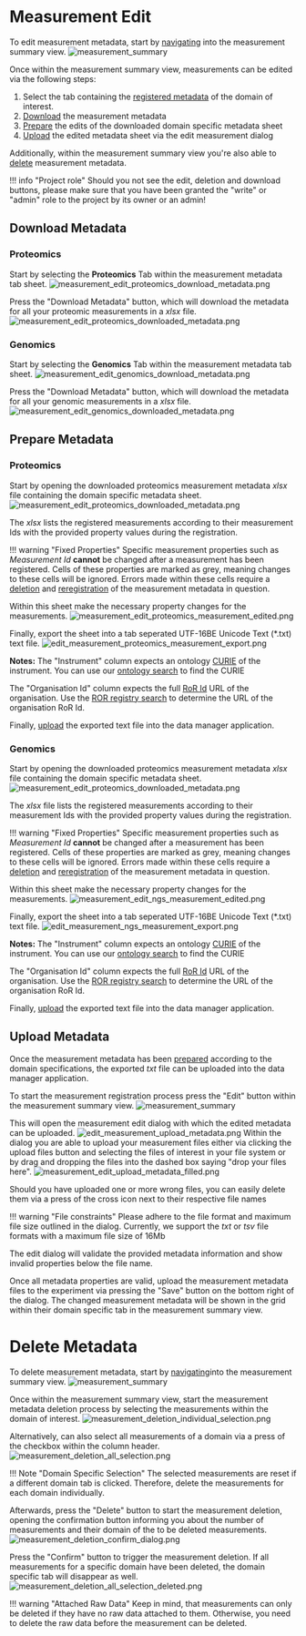 # Measurement Edit

To edit measurement metadata, start by [navigating](measurement_introduction.md#measurement-navigation) into the measurement summary view.
![measurement_summary](images/measurement_summary_with_measurements.png)

Once within the measurement summary view, measurements can be edited via the following steps:

1. Select the tab containing the [registered metadata](measurement_registration.md#measurement-registration) of the domain of interest.
2. [Download](#download-metadata) the measurement metadata  
3. [Prepare](#prepare-metadata) the edits of the downloaded domain specific metadata sheet
4. [Upload](#upload-metadata) the edited metadata sheet via the edit measurement dialog

Additionally, within the measurement summary view you're also able to [delete](#delete-metadata) measurement metadata.

!!! info "Project role"
    Should you not see the edit, deletion and download buttons,
    please make sure that you have been granted the "write" or "admin" role to the project by its owner or an admin!

## Download Metadata

### Proteomics

Start by selecting the **Proteomics** Tab within the measurement metadata tab sheet.
![measurement_edit_proteomics_download_metadata.png](images/measurement_edit_proteomics_download_metadata.png)

Press the "Download Metadata" button, which will download the metadata for all your proteomic measurements in a _xlsx_ file.
![measurement_edit_proteomics_downloaded_metadata.png](images/measurement_edit_proteomics_downloaded_metadata.png)

### Genomics

Start by selecting the **Genomics** Tab within the measurement metadata tab sheet.
![measurement_edit_genomics_download_metadata.png](images/measurement_edit_ngs_download_metadata.png)

Press the "Download Metadata" button, which will download the metadata for all your genomic measurements in a _xlsx_ file.
![measurement_edit_genomics_downloaded_metadata.png](images/measurement_edit_ngs_downloaded_metadata.png)

## Prepare Metadata

### Proteomics

Start by opening the downloaded proteomics measurement metadata _xlsx_ file containing the domain specific metadata sheet.
![measurement_edit_proteomics_downloaded_metadata.png](images/measurement_edit_proteomics_downloaded_metadata.png)

The _xlsx_ lists the registered measurements according to their measurement Ids with the provided property values during the registration.

!!! warning "Fixed Properties"
    Specific measurement properties such as _Measurement Id_ **cannot** be changed after a measurement has been registered.
    Cells of these properties are marked as grey, meaning changes to these cells will be ignored.
    Errors made within these cells require a [deletion](#delete-metadata) and [reregistration](measurement_registration.md#measurement-registration) of the measurement metadata in question. 

Within this sheet make the necessary property changes for the measurements.
![measurement_edit_proteomics_measurement_edited.png](images/measurement_edit_proteomics_measurement_edited.png)

Finally, export the sheet into a tab seperated UTF-16BE Unicode Text (*.txt) text file.
![edit_measurement_proteomics_measurement_export.png](images/measurement_edit_proteomics_measurement_export.png)

**Notes:**
The "Instrument" column expects an ontology [CURIE](https://link.springer.com/article/10.1007/s12599-022-00744-0) of the instrument.
You can use our [ontology search](../ontology_search/ontology_search_introduction.md#ontology-search) to find the CURIE

The "Organisation Id" column expects the full [RoR Id](https://ror.org/about/) URL of the organisation.
Use the [ROR registry search](https://ror.org/search) to determine the URL of the organisation RoR Id.

Finally, [upload](#upload-metadata) the exported text file into the data manager application.

### Genomics

Start by opening the downloaded proteomics measurement metadata _xlsx_ file containing the domain specific metadata sheet.
![measurement_edit_proteomics_downloaded_metadata.png](images/measurement_edit_proteomics_downloaded_metadata.png)

The _xlsx_ file lists the registered measurements according to their measurement Ids with the provided property values during the registration.

!!! warning "Fixed Properties"
    Specific measurement properties such as _Measurement Id_ **cannot** be changed after a measurement has been registered.
    Cells of these properties are marked as grey, meaning changes to these cells will be ignored.
    Errors made within these cells require a [deletion](#delete-metadata) and [reregistration](measurement_registration.md#measurement-registration) of the measurement metadata in question.

Within this sheet make the necessary property changes for the measurements.
![measurement_edit_ngs_measurement_edited.png](images/measurement_edit_ngs_measurement_edited.png)

Finally, export the sheet into a tab seperated UTF-16BE Unicode Text (*.txt) text file.
![edit_measurement_ngs_measurement_export.png](images/measurement_edit_ngs_measurement_export.png)

**Notes:**
The "Instrument" column expects an ontology [CURIE](https://link.springer.com/article/10.1007/s12599-022-00744-0) of the instrument.
You can use our [ontology search](../ontology_search/ontology_search_introduction.md#ontology-search) to find the CURIE

The "Organisation Id" column expects the full [RoR Id](https://ror.org/about/) URL of the organisation.
Use the [ROR registry search](https://ror.org/search) to determine the URL of the organisation RoR Id.

Finally, [upload](#upload-metadata) the exported text file into the data manager application.

## Upload Metadata

Once the measurement metadata has been [prepared](#prepare-metadata) according to the domain specifications,
the exported _txt_ file can be uploaded into the data manager application.

To start the measurement registration process press the "Edit" button within the measurement summary view.
![measurement_summary](images/measurement_summary_with_measurements.png)

This will open the measurement edit dialog with which the edited metadata can be uploaded.
![edit_measurement_upload_metadata.png](images/measurement_edit_upload_metadata.png)
Within the dialog you are able to upload your measurement files either via clicking the upload files button and selecting the files of interest in your file system
or by drag and dropping the files into the dashed box saying "drop your files here".
![measurement_edit_upload_metadata_filled.png](images/measurement_edit_upload_metadata_filled.png)

Should you have uploaded one or more wrong files, you can easily delete them via a press of the cross icon next to their respective file names

!!! warning "File constraints"
    Please adhere to the file format and maximum file size outlined in the dialog.
    Currently, we support the _txt_ or _tsv_ file formats with a maximum file size of 16Mb

The edit dialog will validate the provided metadata information and show invalid properties below the file name.

Once all metadata properties are valid, upload the measurement metadata files to the experiment via pressing the "Save" button on the bottom right of the dialog.
The changed measurement metadata will be shown in the grid within their domain specific tab in the measurement summary view.

# Delete Metadata

To delete measurement metadata, start by [navigating](measurement_introduction.md#measurement-navigation)into the measurement summary view.
![measurement_summary](images/measurement_summary_with_measurements.png)

Once within the measurement summary view, start the measurement metadata deletion process by selecting the measurements within the domain of interest.
![measurement_deletion_individual_selection.png](images/measurement_deletion_individual_selection.png)

Alternatively, can also select all measurements of a domain via a press of the checkbox within the column header. 
![measurement_deletion_all_selection.png](images/measurement_deletion_all_selection.png)

!!! Note "Domain Specific Selection"
    The selected measurements are reset if a different domain tab is clicked.
    Therefore, delete the measurements for each domain individually.

Afterwards, press the "Delete" button to start the measurement deletion, opening the confirmation button informing you about the number of measurements and their domain of the to be deleted measurements.
![measurement_deletion_confirm_dialog.png](images/measurement_deletion_confirm_dialog.png)

Press the "Confirm" button to trigger the measurement deletion. 
If all measurements for a specific domain have been deleted, the domain specific tab will disappear as well. 
![measurement_deletion_all_selection_deleted.png](images/measurement_deletion_all_selection_deleted.png)

!!! warning "Attached Raw Data"
    Keep in mind, that measurements can only be deleted if they have no raw data attached to them. 
    Otherwise, you need to delete the raw data before the measurement can be deleted.
